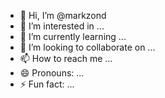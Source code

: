 - 👋 Hi, I’m @markzond
- 👀 I’m interested in ...
- 🌱 I’m currently learning ...
- 💞️ I’m looking to collaborate on ...
- 📫 How to reach me ...
- 😄 Pronouns: ...
- ⚡ Fun fact: ...

<!---
markzond/markzond is a ✨ special ✨ repository because its `README.md` (this file) appears on your GitHub profile.
You can click the Preview link to take a look at your changes.
--->
